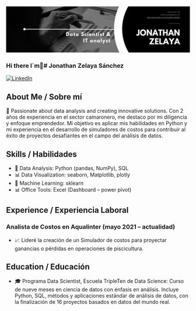 

<!--
**jontyzelaya/jontyzelaya** is a ✨ _special_ ✨ repository because its `README.md` (this file) appears on your GitHub profile.

Here are some ideas to get you started:

- 🔭 I’m currently working on ...
- 🌱 I’m currently learning ...
- 👯 I’m looking to collaborate on ...
- 🤔 I’m looking for help with ...
- 💬 Ask me about ...
- 📫 How to reach me: ...
- 😄 Pronouns: ...
- ⚡ Fun fact: ...
-->
![Banner](https://github.com/jontyzelaya/jontyzelaya/blob/main/jzbanner.png)
### Hi there I´m👋# Jonathan Zelaya Sánchez

[![LinkedIn](https://img.shields.io/badge/LinkedIn-Profile-blue)](https://www.linkedin.com/in/jonathan-zelaya-a0b13839/)

## About Me / Sobre mí
🚀 Passionate about data analysis and creating innovative solutions. Con 2 años de experiencia en el sector camaronero, me destaco por mi diligencia y enfoque emprendedor. Mi objetivo es aplicar mis habilidades en Python y mi experiencia en el desarrollo de simuladores de costos para contribuir al éxito de proyectos desafiantes en el campo del análisis de datos.

## Skills / Habilidades
- 🐍 Data Analysis: Python (pandas, NumPy), SQL
- 📊 Data Visualization: seaborn, Matplotlib, plotly
- 🤖 Machine Learning: sklearn
- 📊 Office Tools: Excel (Dashboard – power pivot)

## Experience / Experiencia Laboral
### Analista de Costos en Aqualinter (mayo 2021 – actualidad)
- 📈 Lideré la creación de un Simulador de costos para proyectar ganancias o pérdidas en operaciones de piscicultura.

## Education / Educación
- 🎓 Programa Data Scientist, Escuela TripleTen de Data Science: Curso de nueve meses en ciencia de datos con énfasis en análisis. Incluye Python, SQL, métodos y aplicaciones estándar de análisis de datos, con la finalización de 16 proyectos basados en datos del mundo real.

